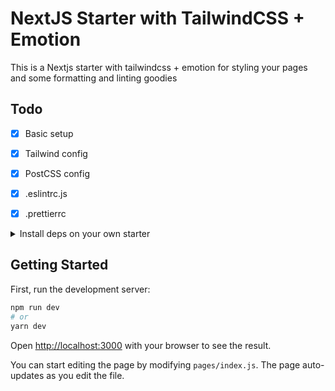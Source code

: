 # NextJS Starter with TailwindCSS + Emotion
This is a Nextjs starter with tailwindcss + emotion for styling your pages and some formatting and linting goodies

## Todo
- [x] Basic setup
- [x] Tailwind config
- [x] PostCSS config
- [x] .eslintrc.js
- [x] .prettierrc


<details>
<summary>Install deps on your own starter</summary>
<p>

```bash
# tailwindcss + emotion styled components
yarn add -D tailwindcss twin.macro postcss-preset-env @emotion/core @emotion/styled

# eslint + prettier
yarn add -D eslint prettier eslint-config-prettier eslint-plugin-prettier eslint-plugin-react eslint-plugin-react-hooks

# eslint airbnb
npx install-peerdeps --dev eslint-config-airbnb
```

</p>
</details>

## Getting Started

First, run the development server:

```bash
npm run dev
# or
yarn dev
```

Open [http://localhost:3000](http://localhost:3000) with your browser to see the result.

You can start editing the page by modifying `pages/index.js`. The page auto-updates as you edit the file.
